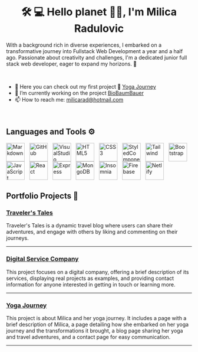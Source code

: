 
<h1 align="center">🛠️ 💻 Hello planet 🙋‍♀️, I'm Milica Radulovic</h1>

<p>With a background rich in diverse experiences, I embarked on a transformative journey into Fullstack Web Development a year and a half ago. 
Passionate about creativity and challenges, I'm a dedicated junior full stack web developer, eager to expand my horizons. 🚀</p>
<br>

- 🔭 Here you can check out my first project 📂 [Yoga Journey](https://milicarad.netlify.app/)
- 🌳 I’m currently working on the project [BioBaumBauer](https://github.com/solawi-projects)
- 📫 How to reach me: milicarad@hotmail.com

<br>

## Languages and Tools ⚙️  
<img align="left" alt="Markdown" width="50px" style="padding-right:10px;" src="https://cdn.jsdelivr.net/gh/devicons/devicon/icons/markdown/markdown-original.svg" /> 
<img align="left" alt="GitHub" width="50px" style="padding-right:10px;" src="https://cdn.jsdelivr.net/gh/devicons/devicon/icons/github/github-original-wordmark.svg" /> 
<img align="left" alt="VisualStudio Code" width="50px" style="padding-right:10px;" src="https://cdn.jsdelivr.net/gh/devicons/devicon/icons/vscode/vscode-original.svg" />
<img align="left" alt="HTML5" width="50px" style="padding-right:10px;" src="https://cdn.jsdelivr.net/gh/devicons/devicon/icons/html5/html5-original.svg" />
<img align="left" alt="CSS3" width="50px" style="padding-right:10px;" src="https://cdn.jsdelivr.net/gh/devicons/devicon/icons/css3/css3-original.svg" />
<img align="left" alt="StyledComponents" width="50px" style="padding-right:10px;" src="https://raw.githubusercontent.com/styled-components/brand/master/styled-components.png" />
<img align="left" alt="Tailwind" width="50px" style="padding-right:10px;" src="https://logowik.com/content/uploads/images/tailwind-css3232.logowik.com.webp" />
<img align="left" alt="Bootstrap" width="50px" style="padding-right:10px;" src="https://cdn.jsdelivr.net/gh/devicons/devicon/icons/bootstrap/bootstrap-original.svg" />
<img align="left" alt="JavaScript" width="50px" style="padding-right:10px;" src="https://cdn.jsdelivr.net/gh/devicons/devicon/icons/javascript/javascript-original.svg" />
<img align="left" alt="React" width="50px" style="padding-right:10px;" src="https://cdn.iconscout.com/icon/free/png-512/free-react-1-282599.png?f=webp&w=256" />
<img align="left" alt="Express" width="50px" style="padding-right:10px;" src="https://cdn-icons-png.flaticon.com/512/919/919825.png" />
<img align="left" alt="MongoDB" width="50px" style="padding-right:10px;" src="https://www.svgrepo.com/show/331488/mongodb.svg" />
<img align="left" alt="Insomnia" width="50px" style="padding-right:10px;" src="https://www.svgrepo.com/show/353904/insomnia.svg" />
<img align="left" alt="Firebase" width="50px" style="padding-right:10px;" src="https://cdn.worldvectorlogo.com/logos/firebase-1.svg" />
<img align="left" alt="Netlify" width="50px" style="padding-right:10px;" src="https://seeklogo.com/images/N/netlify-icon-logo-7CF6AA9DC7-seeklogo.com.png" />

<br>
<br>
<br>
<br>
<br>
<br>


## Portfolio Projects 📂

### [Traveler's Tales](https://travel-blog-a62ef.web.app/)
Traveler's Tales is a dynamic travel blog where users can share their adventures, and engage with others by liking and commenting on their journeys.

---

### [Digital Service Company](https://ds-company.netlify.app/)
This project focuses on a digital company, offering a brief description of its services, displaying real projects as examples, and providing contact information for anyone interested in getting in touch or learning more.

---

### [Yoga Journey](https://milicarad.netlify.app/)
This project is about Milica and her yoga journey. It includes a page with a brief description of Milica, a page detailing how she embarked on her yoga journey and the transformations it brought, a blog page sharing her yoga and travel adventures, and a contact page for easy communication.

---


